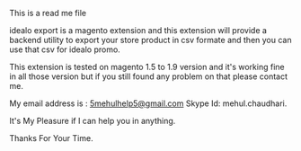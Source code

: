 This is a read me file

idealo export is a magento extension and this extension will provide a backend utility to export your store product in csv formate and then you can use that csv for idealo promo.

This extension is tested on magento 1.5 to 1.9 version and it's working fine in all those version but if you still found any problem on that please contact me.

My email address is : 5mehulhelp5@gmail.com
Skype Id: mehul.chaudhari.

It's My Pleasure if I can help you in anything.

Thanks For Your Time.
